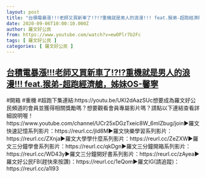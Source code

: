 ```yaml
---
layout: post
title: "台積電暴漲!!!老師又買新車了!?!?重機就是男人的浪漫!!! feat.猴弟-超跑經濟艙，姊妹OS-馨寧"
date: 2020-09-06T10:00:10.000Z
author: 羅文好公民
from: https://www.youtube.com/watch?v=ewOPlr7b2Fc
tags: [ 羅文好公民 ]
categories: [ 羅文好公民 ]
---
```

<!--1599386410000-->
[台積電暴漲!!!老師又買新車了!?!?重機就是男人的浪漫!!! feat.猴弟-超跑經濟艙，姊妹OS-馨寧](https://www.youtube.com/watch?v=ewOPlr7b2Fc)
------

<div>
#開箱 #重機 #超跑下集連結:https://youtu.be/UKl2dAazSUc想要成為羅文好公民頻道的會員並獲得相關獎勵嗎？想要觀看會員專屬影片嗎？請點以下連結查看詳細說明喔！https://www.youtube.com/channel/UCr25xDGzTxeic8W_6mIZbug/join►羅文快速記憶系列影片：https://reurl.cc/jld8M►羅文快樂學習系列影片：https://reurl.cc/ZXnja►羅文大學學什麼系列影片：https://reurl.cc/ZeZXW►羅文三分鐘學會系列影片：https://reurl.cc/qkDgn►羅文三分鐘開箱系列影片：https://reurl.cc/WD43y►羅文三分鐘開好書系列影片：https://reurl.cc/zAyea►羅文好公民FB(趕快來按讚)：https://reurl.cc/1eQom►羅文IG(請追蹤)：https://reurl.cc/a1l93
</div>
